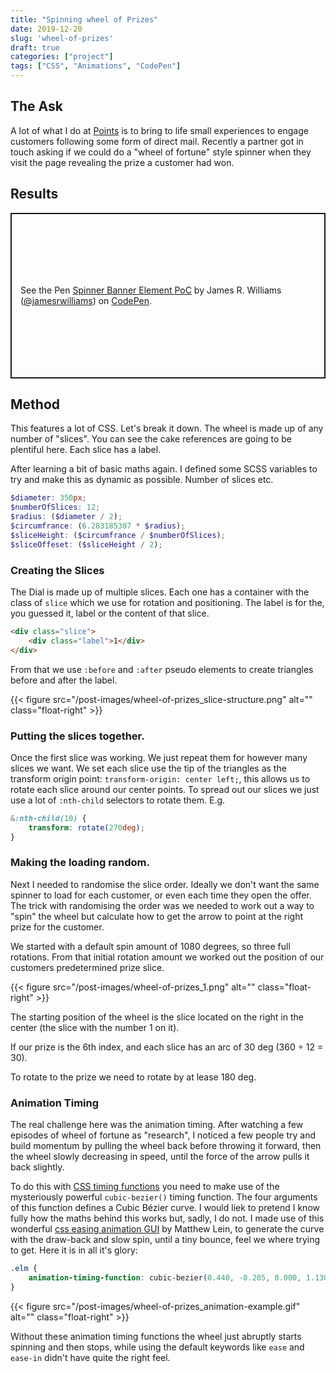 ```yaml
---
title: "Spinning wheel of Prizes"
date: 2019-12-20
slug: 'wheel-of-prizes'
draft: true
categories: ["project"]
tags: ["CSS", "Animations", "CodePen"]
---
```


## The Ask

A lot of what I do at <a href="https://points.com">Points</a> is to bring to life small experiences to engage customers following some form of direct mail. Recently a partner got in touch asking if we could do a "wheel of fortune" style spinner when they visit the page revealing the prize a customer had won.

## Results

<p class="codepen" data-height="400" data-theme-id="default" data-default-tab="result" data-user="jamesrwilliams" data-slug-hash="LYExEmY" style="height: 265px; box-sizing: border-box; display: flex; align-items: center; justify-content: center; border: 2px solid; margin: 1em 0; padding: 1em;" data-pen-title="Spinner Banner Element PoC">
  <span>See the Pen <a href="https://codepen.io/jamesrwilliams/pen/LYExEmY">
  Spinner Banner Element PoC</a> by James R. Williams (<a href="https://codepen.io/jamesrwilliams">@jamesrwilliams</a>)
  on <a href="https://codepen.io">CodePen</a>.</span>
</p>
<script async src="https://static.codepen.io/assets/embed/ei.js"></script>

## Method

This features a lot of CSS. Let's break it down. The wheel is made up of any number of "slices". You can see the cake references are going to be plentiful here. Each slice has a label.

After learning a bit of basic maths again. I defined some SCSS variables to try and make this as dynamic as possible. Number of slices etc.

 ```scss
$diameter: 350px;
$numberOfSlices: 12;
$radius: ($diameter / 2);
$circumfrance: (6.283185307 * $radius);
$sliceHeight: ($circumfrance / $numberOfSlices);
$sliceOffeset: ($sliceHeight / 2); 
```

### Creating the Slices

The Dial is made up of multiple slices. Each one has a container with the class of `slice` which we use for rotation and positioning. The label is for the, you guessed it, label or the content of that slice.

```html
<div class="slice">
    <div class="label">1</div>
</div>
```

From that we use `:before` and `:after` pseudo elements to create triangles before and after the label.

{{< figure src="/post-images/wheel-of-prizes_slice-structure.png" alt="" class="float-right" >}}


### Putting the slices together.

Once the first slice was working. We just repeat them for however many slices we want. We set each slice use the tip of the triangles as the transform origin point: `transform-origin: center left;`, this allows us to rotate each slice around our center points. To spread out our slices we just use a lot of `:nth-child` selectors to rotate them. E.g.

```scss
&:nth-child(10) {
    transform: rotate(270deg);
}
```

### Making the loading random.

Next I needed to randomise the slice order. Ideally we don't want the same spinner to load for each customer, or even each time they open the offer. The trick with randomising the order was we needed to work out a way to "spin" the wheel but calculate how to get the arrow to point at the right prize for the customer. 

We started with a default spin amount of 1080 degrees, so three full rotations. From that initial rotation amount we worked out the position of our customers predetermined prize slice.

{{< figure src="/post-images/wheel-of-prizes_1.png" alt="" class="float-right" >}}

The starting position of the wheel is the slice located on the right in the center (the slice with the number 1 on it). 

If our prize is the 6th index, and each slice has an arc of 30 deg (360 &divide; 12 = 30).

To rotate to the prize we need to rotate by at lease 180 deg.

### Animation Timing

The real challenge here was the animation timing. After watching a few episodes of wheel of fortune as "research", I noticed a few people try and build momentum by pulling the wheel back before throwing it forward, then the wheel slowly decreasing in speed, until the force of the arrow pulls it back slightly.

To do this with [CSS timing functions](https://developer.mozilla.org/en-US/docs/Web/CSS/timing-function) you need to make use of the mysteriously powerful `cubic-bezier()` timing function. The four arguments of this function defines a Cubic Bézier curve. I would liek to pretend I know fully how the maths behind this works but, sadly, I do not. I made use of this wonderful [css easing animation GUI](https://matthewlein.com/tools/ceaser) by Matthew Lein, to generate the curve with the draw-back and slow spin, until a tiny bounce, feel we where trying to get. Here it is in all it's glory:

```css
.elm {
    animation-timing-function: cubic-bezier(0.440, -0.205, 0.000, 1.130);
}
```

{{< figure src="/post-images/wheel-of-prizes_animation-example.gif" alt="" class="float-right" >}}

Without these animation timing functions the wheel just abruptly starts spinning and then stops, while using the default keywords like `ease` and `ease-in` didn't have quite the right feel.




